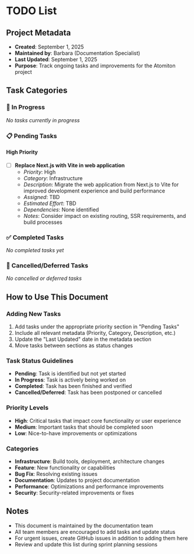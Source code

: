 # TODO List

## Project Metadata
- **Created**: September 1, 2025
- **Maintained by**: Barbara (Documentation Specialist)
- **Last Updated**: September 1, 2025
- **Purpose**: Track ongoing tasks and improvements for the Atomiton project

## Task Categories

### 🔄 In Progress
*No tasks currently in progress*

### 📋 Pending Tasks

#### High Priority
- [ ] **Replace Next.js with Vite in web application**
  - *Priority*: High
  - *Category*: Infrastructure
  - *Description*: Migrate the web application from Next.js to Vite for improved development experience and build performance
  - *Assigned*: TBD
  - *Estimated Effort*: TBD
  - *Dependencies*: None identified
  - *Notes*: Consider impact on existing routing, SSR requirements, and build processes

### ✅ Completed Tasks
*No completed tasks yet*

### 🚫 Cancelled/Deferred Tasks
*No cancelled or deferred tasks*

## How to Use This Document

### Adding New Tasks
1. Add tasks under the appropriate priority section in "Pending Tasks"
2. Include all relevant metadata (Priority, Category, Description, etc.)
3. Update the "Last Updated" date in the metadata section
4. Move tasks between sections as status changes

### Task Status Guidelines
- **Pending**: Task is identified but not yet started
- **In Progress**: Task is actively being worked on
- **Completed**: Task has been finished and verified
- **Cancelled/Deferred**: Task has been postponed or cancelled

### Priority Levels
- **High**: Critical tasks that impact core functionality or user experience
- **Medium**: Important tasks that should be completed soon
- **Low**: Nice-to-have improvements or optimizations

### Categories
- **Infrastructure**: Build tools, deployment, architecture changes
- **Feature**: New functionality or capabilities
- **Bug Fix**: Resolving existing issues
- **Documentation**: Updates to project documentation
- **Performance**: Optimizations and performance improvements
- **Security**: Security-related improvements or fixes

## Notes
- This document is maintained by the documentation team
- All team members are encouraged to add tasks and update status
- For urgent issues, create GitHub issues in addition to adding them here
- Review and update this list during sprint planning sessions